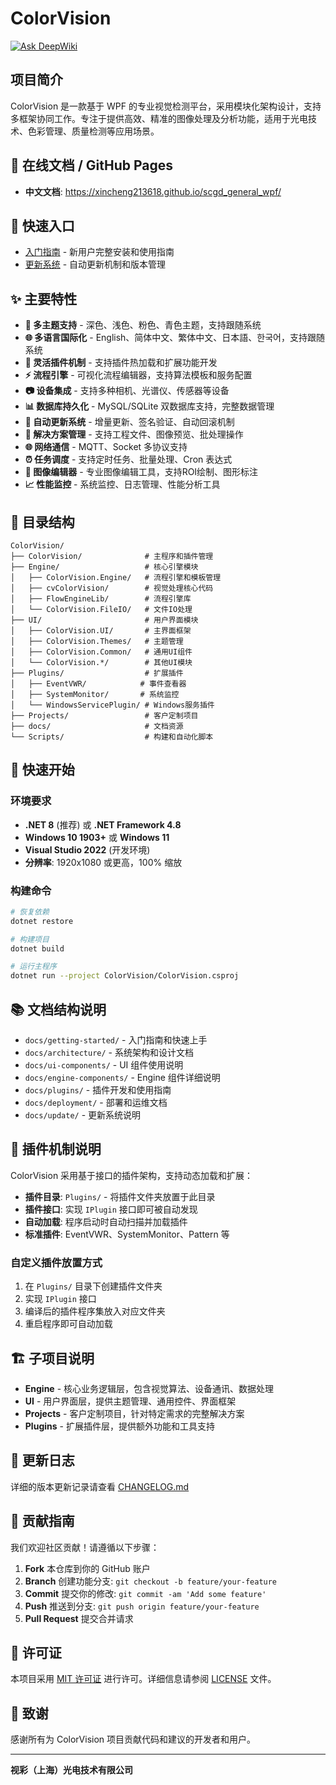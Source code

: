 # ColorVision

[![Ask DeepWiki](https://deepwiki.com/badge.svg)](https://deepwiki.com/xincheng213618/scgd_general_wpf)

## 项目简介

ColorVision 是一款基于 WPF 的专业视觉检测平台，采用模块化架构设计，支持多框架协同工作。专注于提供高效、精准的图像处理及分析功能，适用于光电技术、色彩管理、质量检测等应用场景。

## 📖 在线文档 / GitHub Pages

- **中文文档**: https://xincheng213618.github.io/scgd_general_wpf/

## 🚀 快速入口

- [入门指南](docs/getting-started/入门指南.md) - 新用户完整安装和使用指南
- [更新系统](docs/update/README.md) - 自动更新机制和版本管理

## ✨ 主要特性

- **🎨 多主题支持** - 深色、浅色、粉色、青色主题，支持跟随系统
- **🌐 多语言国际化** - English、简体中文、繁体中文、日本語、한국어，支持跟随系统
- **🔌 灵活插件机制** - 支持插件热加载和扩展功能开发
- **⚡ 流程引擎** - 可视化流程编辑器，支持算法模板和服务配置
- **📷 设备集成** - 支持多种相机、光谱仪、传感器等设备
- **📊 数据库持久化** - MySQL/SQLite 双数据库支持，完整数据管理
- **🔄 自动更新系统** - 增量更新、签名验证、自动回滚机制
- **📁 解决方案管理** - 支持工程文件、图像预览、批处理操作
- **🌐 网络通信** - MQTT、Socket 多协议支持
- **⏰ 任务调度** - 支持定时任务、批量处理、Cron 表达式
- **🎯 图像编辑器** - 专业图像编辑工具，支持ROI绘制、图形标注
- **📈 性能监控** - 系统监控、日志管理、性能分析工具

## 📁 目录结构

```
ColorVision/
├── ColorVision/              # 主程序和插件管理
├── Engine/                   # 核心引擎模块
│   ├── ColorVision.Engine/   # 流程引擎和模板管理
│   ├── cvColorVision/        # 视觉处理核心代码
│   ├── FlowEngineLib/        # 流程引擎库
│   └── ColorVision.FileIO/   # 文件IO处理
├── UI/                       # 用户界面模块
│   ├── ColorVision.UI/       # 主界面框架
│   ├── ColorVision.Themes/   # 主题管理
│   ├── ColorVision.Common/   # 通用UI组件
│   └── ColorVision.*/        # 其他UI模块
├── Plugins/                  # 扩展插件
│   ├── EventVWR/            # 事件查看器
│   ├── SystemMonitor/       # 系统监控
│   └── WindowsServicePlugin/ # Windows服务插件
├── Projects/                 # 客户定制项目
├── docs/                     # 文档资源
└── Scripts/                  # 构建和自动化脚本
```

## 🚀 快速开始

### 环境要求

- **.NET 8** (推荐) 或 **.NET Framework 4.8**
- **Windows 10 1903+** 或 **Windows 11**
- **Visual Studio 2022** (开发环境)
- **分辨率**: 1920x1080 或更高，100% 缩放

### 构建命令

```bash
# 恢复依赖
dotnet restore

# 构建项目
dotnet build

# 运行主程序
dotnet run --project ColorVision/ColorVision.csproj
```

## 📚 文档结构说明

- `docs/getting-started/` - 入门指南和快速上手
- `docs/architecture/` - 系统架构和设计文档  
- `docs/ui-components/` - UI 组件使用说明
- `docs/engine-components/` - Engine 组件详细说明
- `docs/plugins/` - 插件开发和使用指南
- `docs/deployment/` - 部署和运维文档
- `docs/update/` - 更新系统说明

## 🔌 插件机制说明

ColorVision 采用基于接口的插件架构，支持动态加载和扩展：

- **插件目录**: `Plugins/` - 将插件文件夹放置于此目录
- **插件接口**: 实现 `IPlugin` 接口即可被自动发现
- **自动加载**: 程序启动时自动扫描并加载插件
- **标准插件**: EventVWR、SystemMonitor、Pattern 等

### 自定义插件放置方式
1. 在 `Plugins/` 目录下创建插件文件夹
2. 实现 `IPlugin` 接口
3. 编译后的插件程序集放入对应文件夹
4. 重启程序即可自动加载

## 🏗️ 子项目说明

- **Engine** - 核心业务逻辑层，包含视觉算法、设备通讯、数据处理
- **UI** - 用户界面层，提供主题管理、通用控件、界面框架
- **Projects** - 客户定制项目，针对特定需求的完整解决方案
- **Plugins** - 扩展插件层，提供额外功能和工具支持

## 📝 更新日志

详细的版本更新记录请查看 [CHANGELOG.md](CHANGELOG.md)

## 🤝 贡献指南

我们欢迎社区贡献！请遵循以下步骤：

1. **Fork** 本仓库到你的 GitHub 账户
2. **Branch** 创建功能分支: `git checkout -b feature/your-feature`
3. **Commit** 提交你的修改: `git commit -am 'Add some feature'`
4. **Push** 推送到分支: `git push origin feature/your-feature`
5. **Pull Request** 提交合并请求

## 📄 许可证

本项目采用 [MIT 许可证](LICENSE) 进行许可。详细信息请参阅 [LICENSE](docs/LICENSE.rtf) 文件。

## 🙏 致谢

感谢所有为 ColorVision 项目贡献代码和建议的开发者和用户。

---

**视彩（上海）光电技术有限公司**









